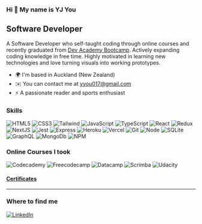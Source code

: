 ### Hi 👋 My name is YJ You

Software Developer
---------------------------

A Software Developer who self-taught coding through online courses and recently graduated from [Dev Academy Bootcamp](https://devacademy.co.nz/). Actively expanding coding knowledge in free time.
Highly motivated in learning new technologies and love turning visuals into working prototypes.

* 🌍  I'm based in Auckland (New Zealand)
* ✉️  You can contact me at [yyou017@gmail.com](mailto:yyou017@gmail.com)
* ⚡  A passionate reader and sports enthusiast

### Skills
![HTML5](https://img.shields.io/badge/-HTML5-F05032?style=flat-square&logo=html5&logoColor=ffffff)
![CSS3](https://img.shields.io/badge/-CSS3-007ACC?style=flat-square&logo=css3)
![Tailwind](https://img.shields.io/badge/Tailwind_CSS-38B2AC?style=flat-square&logo=tailwind-css&logoColor=white)
![JavaScript](https://img.shields.io/badge/-JavaScript-F7DF1E?style=flat-square&logo=javascript&logoColor=000000)
![TypeScript](https://img.shields.io/badge/-TypeScript-007ACC?style=flat-square&logo=typescript&logoColor=white)
![React](https://img.shields.io/badge/-ReactJS-222222?style=flat-square&logo=react)
![Redux](https://img.shields.io/badge/-Redux-764abc?style=flat-square&logo=redux)
![NextJS](https://img.shields.io/badge/NextJS-000000?style=flat-square&logo=nextdotjs&logoColor=white)
![Jest](https://img.shields.io/badge/Jest-C21325?style=flat-square&logo=jest&logoColor=white)
![Express](https://img.shields.io/badge/ExpressJS-3C873A?style=flat-square&logo=express&logoColor=white)
![Heroku](https://img.shields.io/badge/-Heroku-430098?style=flat-square&logo=heroku)
![Vercel](https://img.shields.io/badge/Vercel-000000?style=flat-square&logo=vercel&logoColor=white)
![Git](https://img.shields.io/badge/-Git-F05032?style=flat-square&logo=git&logoColor=white)
![Node](https://img.shields.io/badge/-Node.Js-339933?style=flat-square&logo=node.js&logoColor=white)
![SQLite](https://img.shields.io/badge/SQLite-07405E?style=flat-square&logo=sqlite&logoColor=white)
![GraphQL](https://img.shields.io/badge/GraphQl-E10098?style=falt-square&logo=graphql&logoColor=white)
![MongoDb](https://img.shields.io/badge/MongoDB-4EA94B?style=flat-square&logo=mongodb&logoColor=white)
![NPM](https://img.shields.io/badge/-NPM-CB3837?style=flat-square&logo=npm&logoColor=white)

### Online Courses I took
![Codecademy](https://img.shields.io/badge/Codecademy-FFF0E5?style=for-the-badge&logo=codecademy&logoColor=303347)
![Freecodecamp](https://img.shields.io/badge/freecodecamp-27273D?style=for-the-badge&logo=freecodecamp&logoColor=white)
![Datacamp](https://img.shields.io/badge/Datacamp-05192D?style=for-the-badge&logo=datacamp&logoColor=65FF8F)
![Scrimba](https://img.shields.io/badge/scrimba-2B283A?style=for-the-badge&logo=scrimba&logoColor=white)
![Udacity](https://img.shields.io/badge/Udacity-grey?style=for-the-badge&logo=udacity&logoColor=#5FCFEE)

#### [Certificates](https://github.com/DEV-YJY/Online-courses-certificates/tree/main/Certificates)
--------------------------------------------------------------------------
 










<h3>Where to find me</h3>
<!-- <p><a href="https://github.com/DEVIt-Jay-You" target="_blank"><img alt="Github" src="https://img.shields.io/badge/GitHub-%2312100E.svg?&style=for-the-badge&logo=Github&logoColor=white" /></a> -->
 <a href="https://www.linkedin.com/in/yjyou/" target="_blank"><img alt="LinkedIn" src="https://img.shields.io/badge/linkedin-%230077B5.svg?&style=for-the-badge&logo=linkedin&logoColor=white" /></a>
</p>
